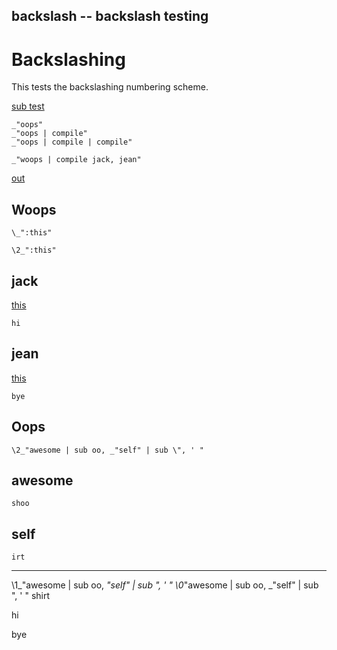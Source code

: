 backslash -- backslash testing
---
# Backslashing

This tests the backslashing numbering scheme. 

[sub test]()

    _"oops"
    _"oops | compile"
    _"oops | compile | compile"

    _"woops | compile jack, jean"

[out](# "save:")

## Woops

    \_":this"

    \2_":this"

## jack

[this]()

    hi

## jean

[this]()

    bye


## Oops

    \2_"awesome | sub oo, _"self" | sub \", ' "

## awesome

    shoo

## self

    irt

---
\1_"awesome | sub oo, _"self" | sub \", ' "
\0_"awesome | sub oo, _"self" | sub \", ' "
shirt

hi

bye
